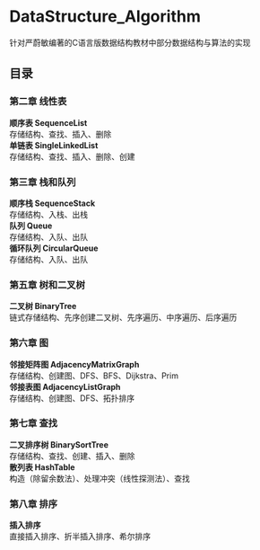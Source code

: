# DataStructure_Algorithm
针对严蔚敏编著的C语言版数据结构教材中部分数据结构与算法的实现
## 目录
### 第二章 线性表
**顺序表 SequenceList**  
存储结构、查找、插入、删除  
**单链表 SingleLinkedList**  
存储结构、查找、插入、删除、创建
### 第三章 栈和队列
**顺序栈 SequenceStack**  
存储结构、入栈、出栈  
**队列 Queue**  
存储结构、入队、出队  
**循环队列 CircularQueue**  
存储结构、入队、出队
### 第五章 树和二叉树
**二叉树 BinaryTree**  
链式存储结构、先序创建二叉树、先序遍历、中序遍历、后序遍历  
### 第六章 图
**邻接矩阵图 AdjacencyMatrixGraph**  
存储结构、创建图、DFS、BFS、Dijkstra、Prim  
**邻接表图 AdjacencyListGraph**  
存储结构、创建图、DFS、拓扑排序  
### 第七章 查找
**二叉排序树 BinarySortTree**  
存储结构、查找、创建、插入、删除  
**散列表 HashTable**  
构造（除留余数法）、处理冲突（线性探测法）、查找  
### 第八章 排序
**插入排序**  
直接插入排序、折半插入排序、希尔排序
